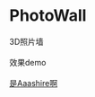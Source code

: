 # PhotoWall
3D照片墙   
<BR>效果demo  
  <br> <a href="https://NamchaBarWa19.github.io/index1.html">是Aaashire啊</a>  
